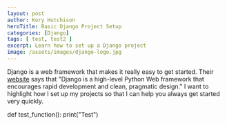 ```yaml
---
layout: post
author: Kory Hutchison
heroTitle: Basic Django Project Setup
categories: [Django]
tags: [ test, test2 ]
excerpt: Learn how to set up a Django project
image: /assets/images/django-logo.jpg
---
```

Django is a web framework that makes it really easy to get started. Their
[website](https://www.djangoproject.com) says that "Django is a high-level Python
Web framework that encourages rapid development and clean, pragmatic design." I want
to highlight how I set up my projects so that I can help you always get started very
quickly.

<highlight-code lang="python">
def test_function():
    print("Test")
</highlight-code>


